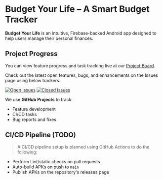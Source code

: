 # Budget Your Life – A Smart Budget Tracker

**Budget Your Life** is an intuitive, Firebase-backed Android app designed to help users manage their personal finances.

## Project Progress
You can view feature progress and task tracking live at our [Project Board](https://github.com/orgs/CS5520Summer2025Feinberg/projects/1).

Check out the latest open features, bugs, and enhancements on the Issues page using below trackers.

[![Open Issues](https://img.shields.io/badge/Open%20Issues-4CAF50?style=for-the-badge)](https://github.com/CS5520Summer2025Feinberg/project-group9/issues)
[![Closed Issues](https://img.shields.io/badge/Closed%20Issues-7B5FC5?style=for-the-badge)](https://github.com/CS5520Summer2025Feinberg/project-group9/issues?q=is%3Aissue+is%3Aclosed)

We use **GitHub Projects** to track:
- Feature development
- CI/CD tasks
- Bug reports and fixes

## CI/CD Pipeline (TODO)
> A CI/CD pipeline setup is planned using GitHub Actions to do the following:
- Perform Lint/static checks on pull requests
- Auto-build APKs on push to `main` 
- Publish APKs on the repository's releases page
